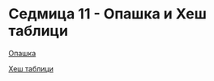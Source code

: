 # Седмица 11 - Опашка и Хеш таблици

[Опашка](https://github.com/AleksandrinaKovachka/Data-structures-and-algorithms/tree/main/Week11/Queue)

[Хеш таблици](https://github.com/AleksandrinaKovachka/Data-structures-and-algorithms/tree/main/Week11/HashTable)
